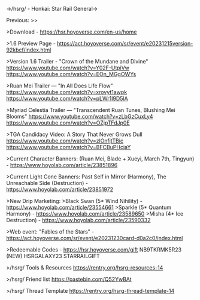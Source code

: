 ->/hsrg/ - Honkai: Star Rail General->

Previous: >>

\>Download - https://hsr.hoyoverse.com/en-us/home

\>1.6 Preview Page - https://act.hoyoverse.com/sr/event/e20231215version-92kbcf/index.html

\>Version 1.6 Trailer - "Crown of the Mundane and Divine"
https://www.youtube.com/watch?v=Y02F-UtpiVw
https://www.youtube.com/watch?v=EOn_MGgOWYs

\>Ruan Mei Trailer — "In All Does Life Flow" 
https://www.youtube.com/watch?v=xrovyt1awpk
https://www.youtube.com/watch?v=pLWr1I9D5lA

\>Myriad Celestia Trailer — "Transcendent Ruan Tunes, Blushing Mei Blooms"
https://www.youtube.com/watch?v=zLbGzCuxLy4
https://www.youtube.com/watch?v=OZjpTFdJp0E

\>TGA Candidacy Video: A Story That Never Grows Dull 
https://www.youtube.com/watch?v=zlOnfjtTBic
https://www.youtube.com/watch?v=BFCBuPHcjaY

\>Current Character Banners: (Ruan Mei, Blade + Xueyi, March 7th, Tingyun) - https://www.hoyolab.com/article/23851896

\>Current Light Cone Banners: Past Self in Mirror (Harmony), The Unreachable Side (Destruction) - https://www.hoyolab.com/article/23851972

\>New Drip Marketing:
\>Black Swan (5\* Wind Nihility) - https://www.hoyolab.com/article/23554661
\>Sparkle (5\* Quantum Harmony) - https://www.hoyolab.com/article/23589650
\>Misha (4\* Ice Destruction) - https://www.hoyolab.com/article/23590332

\>Web event: "Fables of the Stars" - https://act.hoyoverse.com/sr/event/e20231230card-d0a2c0/index.html

\>Redeemable Codes - https://hsr.hoyoverse.com/gift
NB9TKRMK5R23 (NEW)
HSRGALAXY23
STARRAILGIFT

\>/hsrg/ Tools & Resources
https://rentry.org/hsrg-resources-14

\>/hsrg/ Friend list
https://pastebin.com/Q52YwBAt

\>/hsrg/ Thread Template
https://rentry.org/hsrg-thread-template-14
